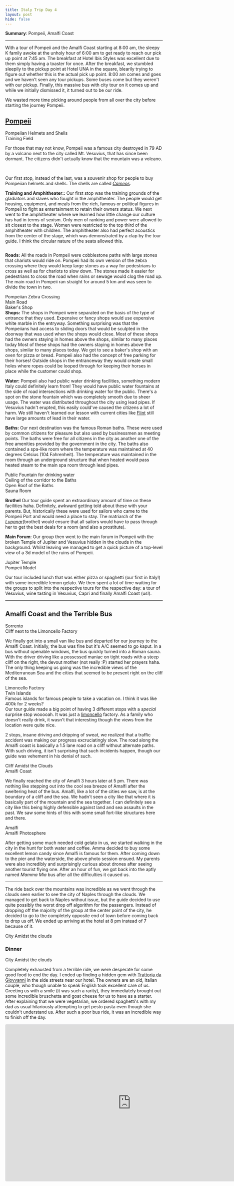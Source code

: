 ```yaml
---
title: Italy Trip Day 4
layout: post
hide: false
---
```


**Summary**: Pompeii, Amalfi Coast

---

With a tour of Pompeii and the Amalfi Coast starting at 8:00 am, the sleepy K family awoke at the unholy hour of 6:00 am to get ready to reach our pick up point at 7:45 am. The breakfast at Hotel Ibis Styles was excellent due to them simply having a toaster for once. After the breakfast, we stumbled sleepily to the pickup point at Hotel UNA in the square, blearily trying to figure out whether this is the actual pick up point. 8:00 am comes and goes and we haven't seen any tour pickups. Some buses come but they weren't with our pickup. Finally, this massive bus with city tour on it comes up and while we initially dismissed it, it turned out to be our ride. 

We wasted more time picking around people from all over the city before starting the journey Pompeii.

## [Pompeii](https://en.wikipedia.org/wiki/Pompeii)

<div class="row">
    <div class="4u 12u$(mobile) item">
        <img data-src="{{'assets/images/blog/italy_trip/day4/pompeii_art.jpg' | relative_url }}" class="blog-image">
        <figcaption>Pompeiian Helmets and Shells</figcaption>
    </div>
    <div class="4u 12u$(mobile) item">
        <img data-src="{{'assets/images/blog/italy_trip/day4/training_field.jpg' | relative_url }}" class="blog-image featured">
        <figcaption>Training Field</figcaption>
    </div>
    <div class="4u 12u$(mobile)">
        <p>For those that may not know, Pompeii was a famous city destroyed in 79 AD by a volcano next to the city called Mt. Vesuvius, that has since been dormant. The citizens didn't actually know that the mountain was a volcano.</p>
        <br>
        <p>Our first stop, instead of the last, was a souvenir shop for people to buy Pompeiian helmets and shells. The shells are called <a href="https://en.wikipedia.org/wiki/Cameo_(carving)"><i>Cameos</i></a>.</p>
    </div>
</div>

**Training and Amphitheater::** Our first stop was the training grounds of the gladiators and slaves who fought in the amphitheater. The people would get housing, equipment, and meals from the rich, famous or political figures in Pompeii to fight as entertainment to retain their owners status. We next went to the amphitheater where we learned how little change our culture has had in terms of sexism. Only men of ranking and power were allowed to sit closest to the stage. Women were restricted to the top third of the amphitheater with children. The amphitheater also had perfect acoustics from the center of the stage, which was demonstrated by a clap by the tour guide. I think the circular nature of the seats allowed this.


<div class="row">
    <div class="6u 12u$(mobile) item">
        <img data-src="{{'assets/images/blog/italy_trip/day4/amph1.jpg' | relative_url }}" class="blog-image">
    </div>
    <div class="6u 12u$(mobile) item">
        <img data-src="{{'assets/images/blog/italy_trip/day4/amph2.jpg' | relative_url }}" class="blog-image">
    </div>
</div>

**Roads:** All the roads in Pompeii were cobblestone paths with large stones that chariots would ride on. Pompeii had its own version of the zebra crossing where they would keep large stones as a way for pedestrians to cross as well as for chariots to slow down. The stones made it easier for pedestrians to cross the road when rains or sewage would clog the road up. The main road in Pompeii ran straight for around 5 km and was seen to divide the town in two.

<div class="row">
    <div class="6u 12u$(mobile) item">
        <img data-src="{{'assets/images/blog/italy_trip/day4/kk_pillar.jpg' | relative_url }}" class="blog-image">
    </div>
    <div class="6u 12u$(mobile) item">
        <img data-src="{{'assets/images/blog/italy_trip/day4/zebra_crossing.jpg' | relative_url }}" class="blog-image">
        <figcaption class="margin-bottom">Pompeiian Zebra Crossing</figcaption>
        <img data-src="{{'assets/images/blog/italy_trip/day4/main_road.jpg' | relative_url }}" class="blog-image">
        <figcaption>Main Road</figcaption>
    </div>
</div>


<div class="row">
    <div class="4u 12u$(mobile) item">
        <img data-src="{{'assets/images/blog/italy_trip/day4/baker.jpg' | relative_url }}" class="blog-image">
        <figcaption>Baker's Shop</figcaption>
    </div>
    <div class="8u 12u$(mobile)">
        <strong>Shops:</strong> The shops in Pompeii were separated on the basis of the type of entrance that they used. Expensive or fancy shops would use expensive white marble in the entryway. Something surprising was that the Pompeiians had access to sliding doors that would be sculpted in the doorway that was used when the shops would close. Most of these shops had the owners staying in homes above the shops, similar to many places today Most of these shops had the owners staying in homes above the shops, similar to many places today. We got to see a baker's shop with an oven for pizza or bread. Pompeii also had the concept of free parking for their horses! Outside shops in the entranceway they would create small holes where ropes could be looped through for keeping their horses in place while the customer could shop. 
    </div>
</div>



<!-- <public_water> -->

<div class="row">
    <div class="8u 12u$(mobile)">
        <p><strong>Water:</strong> Pompeii also had public water drinking facilities, something modern Italy could definitely learn from! They would have public water fountains at the side of road intersections with drinking water for the public. There's a spot on the stone fountain which was completely smooth due to sheer usage. The water was distributed throughout the city using lead pipes. If Vesuvius hadn't erupted, this easily could've caused the citizens a lot of harm. We still haven't learned our lesson with current cities like <a href="https://en.wikipedia.org/wiki/Flint_water_crisis">Flint</a> still have large amounts of lead in their water. </p>
        <p><strong>Baths:</strong> Our next destination was the famous Roman baths. These were used by common citizens for pleasure but also used by businessmen as meeting points. The baths were free for all citizens in the city as another one of the free amenities provided by the government in the city. The baths also contained a spa-like room where the temperature was maintained at 40 degrees Celsius (104 Fahrenheit). The temperature was maintained in the room through an underground structure that when heated would pass heated steam to the main spa room through lead pipes. </p>
    </div>
    <div class="4u 12u$(mobile) item">
        <img data-src="{{'assets/images/blog/italy_trip/day4/public_water.jpg' | relative_url }}" class="blog-image">
        <figcaption>Public Fountain for drinking water</figcaption>
    </div>
</div>


<div class="row">
    <div class="4u 12u$(mobile) item">
        <img data-src="{{'assets/images/blog/italy_trip/day4/bath_ceiling.jpg' | relative_url }}" class="blog-image">
        <figcaption>Ceiling of the corridor to the Baths</figcaption>
    </div>
    <div class="4u 12u$(mobile) item">
        <img data-src="{{'assets/images/blog/italy_trip/day4/bath_dome.jpg' | relative_url }}" class="blog-image">
        <figcaption>Open Roof of the Baths</figcaption>
    </div>
    <div class="4u 12u$(mobile) item">
        <img data-src="{{'assets/images/blog/italy_trip/day4/baths2.jpg' | relative_url }}" class="blog-image">
        <figcaption>Sauna Room</figcaption>
    </div>
</div>

**Brothel** Our tour guide spent an extraordinary amount of time on these facilities haha. Definitely, awkward getting told about these with your parents. But, historically these were used for sailors who came to the Pompeii Port and would need a place to stay. The matriarch of the *[Lupanar](https://en.wikipedia.org/wiki/Lupanar_(Pompeii))*(brothel) would ensure that all sailors would have to pass through her to get the best deals for a room (and also a prostitute).

**Main Forum**: Our group then went to the main forum in Pompeii with the broken Temple of Jupiter and Vesuvius hidden in the clouds in the background. Whilst leaving we managed to get a quick picture of a top-level view of a 3d model of the ruins of Pompeii.

<div class="row">
    <div class="6u 12u$(mobile) item">
        <img data-src="{{'assets/images/blog/italy_trip/day4/jupiter_temple.jpg' | relative_url }}" class="blog-image">
        <figcaption>Jupiter Temple</figcaption>
    </div>
    <div class="6u 12u$(mobile) item">
        <img data-src="{{'assets/images/blog/italy_trip/day4/fam_boys.jpg' | relative_url }}" class="blog-image">
    </div>
    <div class="12u 12u$(mobile) item">
        <img data-src="{{'assets/images/blog/italy_trip/day4/pompeii_model.jpg' | relative_url }}" class="blog-image featured">
        <figcaption>Pompeii Model</figcaption>
    </div>
</div>

Our tour included lunch that was either pizza or spaghetti (our first in Italy!) with some incredible lemon gelato. We then spent a lot of time waiting for the groups to split into the respective tours for the respective day: a tour of Vesuvius, wine tasting in Vesuvius, Capri and finally Amalfi Coast (us!).

---

## Amalfi Coast and the Terrible Bus

<div class="row">
    <div class="12u 12u$(mobile) item">
        <img data-src="{{'assets/images/blog/italy_trip/day4/preamalfi1.jpg' | relative_url }}" class="blog-image featured">
        <figcaption>Sorrento</figcaption>
    </div>
</div>

<div class="personal">
    <div class="row">
        <div class="4u 12u$(mobile) item">
            <img data-src="{{'assets/images/blog/italy_trip/day4/fam_cliff.jpg' | relative_url }}" class="blog-image">
            <figcaption>Cliff next to the Limoncello Factory</figcaption>
        </div>
        <div class="8u 12u$(mobile) item">
            <img data-src="{{'assets/images/blog/italy_trip/day4/fam_kap.jpg' | relative_url }}" class="blog-image">
        </div>
    </div>
</div>

We finally got into a small van like bus and departed for our journey to the Amalfi Coast. Initially, the bus was fine but it's A/C seemed to go kaput. In a bus without openable windows, the bus quickly turned into a Roman sauna. With the driver driving like a possessed maniac on tight roads with a steep cliff on the right, the devout mother (not really :P) started her prayers haha. The only thing keeping us going was the incredible views of the Mediterranean Sea and the cities that seemed to be present right on the cliff of the sea.

<div class="row">
    <div class="4u 12u$(mobile) item">
        <img data-src="{{'assets/images/blog/italy_trip/day4/limoncello.jpg' | relative_url }}" class="blog-image">
        <figcaption>Limoncello Factory</figcaption>
    </div>
    <div class="4u 12u$(mobile) item">
        <img data-src="{{'assets/images/blog/italy_trip/day4/twin_islands.jpg' | relative_url }}" class="blog-image">
        <figcaption>Twin Islands</figcaption>
        <div class="figdesc">Famous islands for famous people to take a vacation on. I think it was like 400k for 2 weeks?</div>
    </div>
    <div class="4u 12u$(mobile)">
        Our tour guide made a big point of having 3 different stops with a <i>special</i> surprise stop wooooah. It was just a <a href="https://en.wikipedia.org/wiki/Limoncello">limoncello</a> factory. As a family who doesn't really drink, it wasn't that interesting though the views from the location were quite nice.
    </div>
</div>

2 stops, insane driving and dripping of sweat, we realized that a traffic accident was making our progress excruciatingly slow. The road along the Amalfi coast is basically a 1.5 lane road on a cliff without alternate paths. With such driving, it isn't surprising that such incidents happen, though our guide was vehement in his denial of such.

<!-- <twin_islands> -->

<!-- 
fam_kapil2
fam1
fam_kk1
fam_kapil1
-->

<div class="row">
    <div class="12u 12u$(mobile) item">
        <img data-src="{{'assets/images/blog/italy_trip/day4/cliff1.jpg' | relative_url }}" class="blog-image featured">
        <figcaption>Cliff Amidst the Clouds</figcaption>
    </div>
    <div class="12u 12u$(mobile) item">
        <img data-src="{{'assets/images/blog/italy_trip/day4/preamalfi2.jpg' | relative_url }}" class="blog-image featured">
        <figcaption>Amalfi Coast</figcaption>
    </div>
</div>

<div class="personal">
    <div class="row">
        <div class="6u 12u$(mobile) item">
            <img data-src="{{'assets/images/blog/italy_trip/day4/fam_kapil2.jpg' | relative_url }}" class="blog-image">
        </div>
        <div class="6u 12u$(mobile) item">
            <img data-src="{{'assets/images/blog/italy_trip/day4/fam1.jpg' | relative_url }}" class="blog-image">
        </div>
        <div class="6u 12u$(mobile) item">
            <img data-src="{{'assets/images/blog/italy_trip/day4/fam_kk1.jpg' | relative_url }}" class="blog-image">
        </div>
        <div class="6u 12u$(mobile) item">
            <img data-src="{{'assets/images/blog/italy_trip/day4/fam_kapil1.jpg' | relative_url }}" class="blog-image">
        </div>
    </div>
</div>

We finally reached the city of Amalfi 3 hours later at 5 pm. There was nothing like stepping out into the cool sea breeze of Amalfi after the sweltering heat of the bus. Amalfi, like a lot of the cities we saw, is at the boundary of a cliff and the sea. We hadn't seen a city like that where it is basically part of the mountain and the sea together. I can definitely see a city like this being highly defensible against land and sea assaults in the past. We saw some hints of this with some small fort-like structures here and there. 

<div class="personal">
    <div class="row">
        <div class="8u 12u$(mobile) item">
            <img data-src="{{'assets/images/blog/italy_trip/day4/fam_amalfi.jpg' | relative_url }}" class="blog-image">
        </div>
        <div class="4u 12u$(mobile) item">
            <img data-src="{{'assets/images/blog/italy_trip/day4/fam_kala2.jpg' | relative_url }}" class="blog-image">
        </div>
    </div>
</div>

<div class="row">
    <div class="12u 12u$(mobile) item">
        <img data-src="{{'assets/images/blog/italy_trip/day4/amalfi.jpg' | relative_url }}" class="blog-image featured">
        <figcaption>Amalfi</figcaption>
    </div>
    <div class="12u 12u$(mobile) item">
        <img data-src="{{'assets/images/blog/italy_trip/day4/photosphere/amalfi_photosphere.jpg' | relative_url }}" class="blog-image featured">
        <figcaption>Amalfi Photosphere</figcaption>
    </div>
</div>

After getting some much needed cold gelato in us, we started walking in the city in the hunt for both water and coffee. Amma decided to buy some excellent lemon candy since Amalfi is famous for them. After coming down to the pier and the waterside, the above photo session ensued. My parents were also incredibly and surprisingly curious about drones after seeing another tourist flying one. After an hour of fun, we got back into the aptly named *Mamma Mia* bus after all the difficulties it caused us. 

---

<!--
cloud1
cloud_city
cloud_city2
-->

The ride back over the mountains was incredible as we went through the clouds seen earlier to see the city of Naples through the clouds. We managed to get back to Naples without issue, but the guide decided to use quite possibly the worst drop off algorithm for the passengers. Instead of dropping off the majority of the group at the center point of the city, he decided to go to the completely opposite end of town before coming back to drop us off. We ended up arriving at the hotel at 8 pm instead of 7 because of it.

<div class="row">
    <div class="6u 12u$(mobile) item">
        <img data-src="{{'assets/images/blog/italy_trip/day4/cloud1.jpg' | relative_url }}" class="blog-image featured">
    </div>
    <div class="6u 12u$(mobile) item">
        <img data-src="{{'assets/images/blog/italy_trip/day4/cloud_city.jpg' | relative_url }}" class="blog-image featured">
    </div>
    <div class="12u 12u$(mobile) item">
        <img data-src="{{'assets/images/blog/italy_trip/day4/cloud_city2.jpg' | relative_url }}" class="blog-image featured">
        <figcaption>City Amidst the clouds</figcaption>
    </div>
</div>


### Dinner

<!--
dinner1
dinner2
dinner3
-->

<div class="row">
    <div class="6u 12u$(mobile) item">
        <img data-src="{{'assets/images/blog/italy_trip/day4/dinner1.jpg' | relative_url }}" class="blog-image featured">
    </div>
    <div class="6u 12u$(mobile) item">
        <img data-src="{{'assets/images/blog/italy_trip/day4/dinner2.jpg' | relative_url }}" class="blog-image featured">
    </div>
    <div class="12u 12u$(mobile) item">
        <img data-src="{{'assets/images/blog/italy_trip/day4/dinner3.jpg' | relative_url }}" class="blog-image featured">
        <figcaption>City Amidst the clouds</figcaption>
    </div>
</div>



Completely exhausted from a terrible ride, we were desperate for some good food to end the day. I ended up finding a hidden gem with [Trattoria da Giovvanni](https://www.google.com/maps/place/Trattoria+da+Giovanni/@40.8504997,14.2666412,16z/data=!4m7!3m6!1s0x133b083e1ae8aca7:0xee28ae4217215deb!5m1!1s2018-07-08!8m2!3d40.8500896!4d14.2678432) in the side streets near our hotel. The owners are an old, Italian couple, who though unable to speak English took excellent care of us. Greeting us with a smile (it was such a rarity), they immediately brought out some incredible bruschetta and goat cheese for us to have as a starter. After explaining that we were vegetarian, we ordered spaghetti's with my dad as usual hilariously attempting to get pesto pasta even though she couldn't understand us. After such a poor bus ride, it was an incredible way to finish off the day.

<div class="tripblan">
<iframe width="800px" height="500px" src="https://tripblan.com/map/italy-trip?maplines=true&day=4&color=f25b53&markercolor=f25b53" style="border: #dddddf 1px solid;  border-radius: 3px;"></iframe>
</div>
